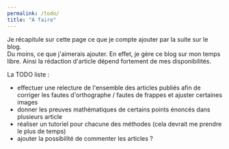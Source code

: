 ```yaml
---
permalink: /todo/
title: "A faire"
---
```


Je récapitule sur cette page ce que je compte ajouter par la suite sur le blog.  
Du moins, ce que j'aimerais ajouter. En effet, je gère ce blog sur mon temps libre. Ainsi la rédaction d'article dépend fortement de mes disponibilités.<br>


La TODO liste :
* effectuer une relecture de l'ensemble des articles publiés afin de corriger les fautes d'orthographe / fautes de frappes et ajuster certaines images
* donner les preuves mathématiques de certains points énoncés dans plusieurs article
* réaliser un tutoriel pour chacune des méthodes (cela devrait me prendre le plus de temps)
* ajouter la possibilité de commenter les articles ?
